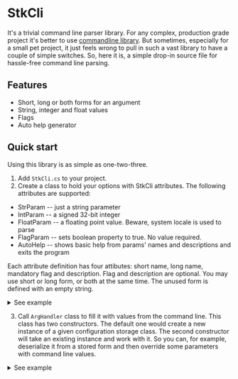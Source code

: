 # StkCli

It's a trivial command line parser library. For any complex, production grade project it's better to use [commandline library](https://github.com/commandlineparser/commandline). But sometimes, especially for a small pet project, it just feels wrong to pull in such a vast library to have a couple of simple switches. So, here it is, a simple drop-in source file for hassle-free command line parsing.

## Features

  * Short, long or both forms for an argument
  * String, integer and float values
  * Flags
  * Auto help generator
 
 ## Quick start
 
 Using this library is as simple as one-two-three.
 
 1. Add ``StkCli.cs`` to your project.
 2. Create a class to hold your options with StkCli attributes. The following attributes are supported:
   *  StrParam -- just a string parameter
   *  IntParam -- a signed 32-bit integer
   *  FloatParam --  a floating point value. Beware, system locale is used to parse
   *  FlagParam -- sets boolean property to true. No value required.
   *  AutoHelp -- shows basic help from params' names and descriptions and exits the program
 
 Each attribute definition has four attibutes: short name, long name, mandatory flag and description. Flag and description are optional. You may use short or long form, or both at the same time. The unused form is defined with an empty string.
 
 <details>
  <summary>See example</summary>
  
 ```cs
   class Options
  {
      //put AutoHelp before any mandatory param or missing value error will be triggered
      [AutoHelp]
      public bool Help {get; set;} // just a dummy prop

      //A mandatory string param with a short name only
      [StrParam("-u","", Mandatory=true)]
      public string User {get; set;}

      //need a storage field beause of non-trivial setter
      private int _count;
      //Attribute must be on the property, not field
      [IntParam("-c","--count")]
      public int Count {get => _count;
      // here we can add some value checks. Throw an ArugmentException to handle it within library
      set {
              if (value<=0) throw new ArgumentException("Count cannot be negative or zero");
              _count = value;
          }
      }

      [FloatParam("-V","--volume", false, "Volume of one bottle")]
      public double Volume {get; set;}

      [FlagParam("-s","--sober")]
      public bool BeSober {get; set;}

      //the constructor is a good place to put the defaults.
      public Options(){
            Count = 1;
            Volume = 0.5;
      }
   }
```
</details>
  
  3. Call `ArgHandler` class to fill it with values from the command line. This class has two constructors. The default one would create a new instance of a given configuration storage class. The second constructor will take an existing instance and work with it. So you can, for example, deserialize it from a stored form and then override some parameters with command line values.
  
  <details>
    <summary>See example</summary>
    
    ```cs
    //call the parser
    ArgHandler<Options> ah = new();
    //ArgHandler has two properties to show with AutoHelp
    ah.Title = "StkCLi usage primer";
    ah.Copyright = "(c) Stein Krauz, 2022";
    Options o;
    try {
        o = ah.Parse(args);
    }catch(ArgumentException ex) {
        Console.WriteLine(ex.Message);
        return;
    }
    ```
